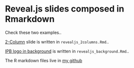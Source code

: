 # Reveal.js slides composed in Rmarkdown

Check these two examples..
  
[2-Column](https://bsuryobroto.github.io/rmd2slides/revealjs/revealjs_2columns.html) slide is written in `revealjs_2columns.Rmd`..
  
[IPB logo in background](https://bsuryobroto.github.io/rmd2slides/revealjs/revealjs_background.html) is written in `revealjs_background.Rmd`..  

The R markdown files live in [my github](https://github.com/bsuryobroto/rmd2slides/blob/main/README.md)